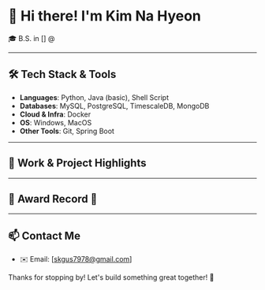 # 👋 Hi there! I'm Kim Na Hyeon

🎓 B.S. in [] @ 

---

## 🛠️ Tech Stack & Tools

- **Languages**: Python, Java (basic), Shell Script  
- **Databases**: MySQL, PostgreSQL, TimescaleDB, MongoDB
- **Cloud & Infra**: Docker
- **OS**: Windows, MacOS
- **Other Tools**: Git, Spring Boot  

---

## 💼 Work & Project Highlights



---

## 🥇 Award Record 🥇


---

## 📫 Contact Me

- ✉️ Email: [skgus7978@gmail.com]  

Thanks for stopping by! Let's build something great together! 🚀
